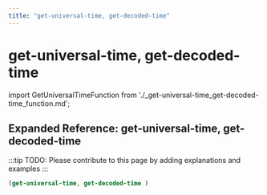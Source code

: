 ```yaml
---
title: "get-universal-time, get-decoded-time"
---
```


# get-universal-time, get-decoded-time

import GetUniversalTimeFunction from './_get-universal-time_get-decoded-time_function.md';

<GetUniversalTimeFunction />

## Expanded Reference: get-universal-time, get-decoded-time

:::tip
TODO: Please contribute to this page by adding explanations and examples
:::

```lisp
(get-universal-time, get-decoded-time )
```
